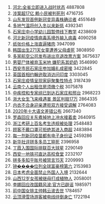1. [河北:全省立即进入战时状态](http://www.baidu.com/baidu?cl=3&tn=SE_baiduhomet8_jmjb7mjw&rsv_dl=fyb_top&fr=top1000&wd=%BA%D3%B1%B1%3A%C8%AB%CA%A1%C1%A2%BC%B4%BD%F8%C8%EB%D5%BD%CA%B1%D7%B4%CC%AC) 4887808
1. [涉案超17亿 赖小民被判死刑](http://www.baidu.com/baidu?cl=3&tn=SE_baiduhomet8_jmjb7mjw&rsv_dl=fyb_top&fr=top1000&wd=%C9%E6%B0%B8%B3%AC17%D2%DA%20%C0%B5%D0%A1%C3%F1%B1%BB%C5%D0%CB%C0%D0%CC) 4716735
1. [山东发现首例新冠变异毒株确诊者](http://www.baidu.com/baidu?cl=3&tn=SE_baiduhomet8_jmjb7mjw&rsv_dl=fyb_top&fr=top1000&wd=%C9%BD%B6%AB%B7%A2%CF%D6%CA%D7%C0%FD%D0%C2%B9%DA%B1%E4%D2%EC%B6%BE%D6%EA%C8%B7%D5%EF%D5%DF) 4551649
1. [多地气温将创入冬以来新低](http://www.baidu.com/baidu?cl=3&tn=SE_baiduhomet8_jmjb7mjw&rsv_dl=fyb_top&fr=top1000&wd=%B6%E0%B5%D8%C6%F8%CE%C2%BD%AB%B4%B4%C8%EB%B6%AC%D2%D4%C0%B4%D0%C2%B5%CD) 4392341
1. [石家庄中小学幼儿园暂停线下教学](http://www.baidu.com/baidu?cl=3&tn=SE_baiduhomet8_jmjb7mjw&rsv_dl=fyb_top&fr=top1000&wd=%CA%AF%BC%D2%D7%AF%D6%D0%D0%A1%D1%A7%D3%D7%B6%F9%D4%B0%D4%DD%CD%A3%CF%DF%CF%C2%BD%CC%D1%A7) 4238609
1. [河北新冠疫情病毒系境外输入病毒](http://www.baidu.com/baidu?cl=3&tn=SE_baiduhomet8_jmjb7mjw&rsv_dl=fyb_top&fr=top1000&wd=%BA%D3%B1%B1%D0%C2%B9%DA%D2%DF%C7%E9%B2%A1%B6%BE%CF%B5%BE%B3%CD%E2%CA%E4%C8%EB%B2%A1%B6%BE) 4090258
1. [纸张价格上涨直逼猪肉](http://www.baidu.com/baidu?cl=3&tn=SE_baiduhomet8_jmjb7mjw&rsv_dl=fyb_top&fr=top1000&wd=%D6%BD%D5%C5%BC%DB%B8%F1%C9%CF%D5%C7%D6%B1%B1%C6%D6%ED%C8%E2) 3947099
1. [韩国出生271天女童遭养父母虐死](http://www.baidu.com/baidu?cl=3&tn=SE_baiduhomet8_jmjb7mjw&rsv_dl=fyb_top&fr=top1000&wd=%BA%AB%B9%FA%B3%F6%C9%FA271%CC%EC%C5%AE%CD%AF%D4%E2%D1%F8%B8%B8%C4%B8%C5%B0%CB%C0) 3808950
1. [多家航空公司发布进出京退改票方案](http://www.baidu.com/baidu?cl=3&tn=SE_baiduhomet8_jmjb7mjw&rsv_dl=fyb_top&fr=top1000&wd=%B6%E0%BC%D2%BA%BD%BF%D5%B9%AB%CB%BE%B7%A2%B2%BC%BD%F8%B3%F6%BE%A9%CD%CB%B8%C4%C6%B1%B7%BD%B0%B8) 3675637
1. [男婴尸体被弃玉米地 嫌犯系其奶奶](http://www.baidu.com/baidu?cl=3&tn=SE_baiduhomet8_jmjb7mjw&rsv_dl=fyb_top&fr=top1000&wd=%C4%D0%D3%A4%CA%AC%CC%E5%B1%BB%C6%FA%D3%F1%C3%D7%B5%D8%20%CF%D3%B7%B8%CF%B5%C6%E4%C4%CC%C4%CC) 3546990
1. [西安市民石家庄参加婚礼成密接](http://www.baidu.com/baidu?cl=3&tn=SE_baiduhomet8_jmjb7mjw&rsv_dl=fyb_top&fr=top1000&wd=%CE%F7%B0%B2%CA%D0%C3%F1%CA%AF%BC%D2%D7%AF%B2%CE%BC%D3%BB%E9%C0%F1%B3%C9%C3%DC%BD%D3) 3422845
1. [英国首相约翰逊取消访问印度](http://www.baidu.com/baidu?cl=3&tn=SE_baiduhomet8_jmjb7mjw&rsv_dl=fyb_top&fr=top1000&wd=%D3%A2%B9%FA%CA%D7%CF%E0%D4%BC%BA%B2%D1%B7%C8%A1%CF%FB%B7%C3%CE%CA%D3%A1%B6%C8) 3303045
1. [石家庄疫情呈现家庭聚集性特点](http://www.baidu.com/baidu?cl=3&tn=SE_baiduhomet8_jmjb7mjw&rsv_dl=fyb_top&fr=top1000&wd=%CA%AF%BC%D2%D7%AF%D2%DF%C7%E9%B3%CA%CF%D6%BC%D2%CD%A5%BE%DB%BC%AF%D0%D4%CC%D8%B5%E3) 3187439
1. [云南个人出租住房须缴个税](http://www.baidu.com/baidu?cl=3&tn=SE_baiduhomet8_jmjb7mjw&rsv_dl=fyb_top&fr=top1000&wd=%D4%C6%C4%CF%B8%F6%C8%CB%B3%F6%D7%E2%D7%A1%B7%BF%D0%EB%BD%C9%B8%F6%CB%B0) 3075878
1. [中疾控和专家组已到达石家庄和邢台](http://www.baidu.com/baidu?cl=3&tn=SE_baiduhomet8_jmjb7mjw&rsv_dl=fyb_top&fr=top1000&wd=%D6%D0%BC%B2%BF%D8%BA%CD%D7%A8%BC%D2%D7%E9%D2%D1%B5%BD%B4%EF%CA%AF%BC%D2%D7%AF%BA%CD%D0%CF%CC%A8) 2968223
1. [浙大女生飞来峰遇害 景区判赔17万](http://www.baidu.com/baidu?cl=3&tn=SE_baiduhomet8_jmjb7mjw&rsv_dl=fyb_top&fr=top1000&wd=%D5%E3%B4%F3%C5%AE%C9%FA%B7%C9%C0%B4%B7%E5%D3%F6%BA%A6%20%BE%B0%C7%F8%C5%D0%C5%E217%CD%F2) 2864335
1. [内衣不合身迎亲遭拒双方接受调解](http://www.baidu.com/baidu?cl=3&tn=SE_baiduhomet8_jmjb7mjw&rsv_dl=fyb_top&fr=top1000&wd=%C4%DA%D2%C2%B2%BB%BA%CF%C9%ED%D3%AD%C7%D7%D4%E2%BE%DC%CB%AB%B7%BD%BD%D3%CA%DC%B5%F7%BD%E2) 2764083
1. [2020年十大语文差错公布](http://www.baidu.com/baidu?cl=3&tn=SE_baiduhomet8_jmjb7mjw&rsv_dl=fyb_top&fr=top1000&wd=2020%C4%EA%CA%AE%B4%F3%D3%EF%CE%C4%B2%EE%B4%ED%B9%AB%B2%BC) 2667340
1. [罗森回应关东煮掉地上冲水接着卖](http://www.baidu.com/baidu?cl=3&tn=SE_baiduhomet8_jmjb7mjw&rsv_dl=fyb_top&fr=top1000&wd=%C2%DE%C9%AD%BB%D8%D3%A6%B9%D8%B6%AB%D6%F3%B5%F4%B5%D8%C9%CF%B3%E5%CB%AE%BD%D3%D7%C5%C2%F4) 2640915
1. [浙江考研上百名考生违规被处理](http://www.baidu.com/baidu?cl=3&tn=SE_baiduhomet8_jmjb7mjw&rsv_dl=fyb_top&fr=top1000&wd=%D5%E3%BD%AD%BF%BC%D1%D0%C9%CF%B0%D9%C3%FB%BF%BC%C9%FA%CE%A5%B9%E6%B1%BB%B4%A6%C0%ED) 2548483
1. [顾客不戴口罩可拒绝其进入商超](http://www.baidu.com/baidu?cl=3&tn=SE_baiduhomet8_jmjb7mjw&rsv_dl=fyb_top&fr=top1000&wd=%B9%CB%BF%CD%B2%BB%B4%F7%BF%DA%D5%D6%BF%C9%BE%DC%BE%F8%C6%E4%BD%F8%C8%EB%C9%CC%B3%AC) 2483894
1. [每一剂新冠疫苗都有电子身份证](http://www.baidu.com/baidu?cl=3&tn=SE_baiduhomet8_jmjb7mjw&rsv_dl=fyb_top&fr=top1000&wd=%C3%BF%D2%BB%BC%C1%D0%C2%B9%DA%D2%DF%C3%E7%B6%BC%D3%D0%B5%E7%D7%D3%C9%ED%B7%DD%D6%A4) 2459286
1. [新华社评拼多多员工猝死](http://www.baidu.com/baidu?cl=3&tn=SE_baiduhomet8_jmjb7mjw&rsv_dl=fyb_top&fr=top1000&wd=%D0%C2%BB%AA%C9%E7%C6%C0%C6%B4%B6%E0%B6%E0%D4%B1%B9%A4%E2%A7%CB%C0) 2396958
1. [丁霞入围国际排联百大球星](http://www.baidu.com/baidu?cl=3&tn=SE_baiduhomet8_jmjb7mjw&rsv_dl=fyb_top&fr=top1000&wd=%B6%A1%CF%BC%C8%EB%CE%A7%B9%FA%BC%CA%C5%C5%C1%AA%B0%D9%B4%F3%C7%F2%D0%C7) 2290149
1. [西安一地铁可直达高校食堂](http://www.baidu.com/baidu?cl=3&tn=SE_baiduhomet8_jmjb7mjw&rsv_dl=fyb_top&fr=top1000&wd=%CE%F7%B0%B2%D2%BB%B5%D8%CC%FA%BF%C9%D6%B1%B4%EF%B8%DF%D0%A3%CA%B3%CC%C3) 2232107
1. [拼多多知乎账号被禁言15天](http://www.baidu.com/baidu?cl=3&tn=SE_baiduhomet8_jmjb7mjw&rsv_dl=fyb_top&fr=top1000&wd=%C6%B4%B6%E0%B6%E0%D6%AA%BA%F5%D5%CB%BA%C5%B1%BB%BD%FB%D1%D415%CC%EC) 2209993
1. [钟����位列全球富豪榜第六](http://www.baidu.com/baidu?cl=3&tn=SE_baiduhomet8_jmjb7mjw&rsv_dl=fyb_top&fr=top1000&wd=%D6%D3%B1%98%B1%98%CE%BB%C1%D0%C8%AB%C7%F2%B8%BB%BA%C0%B0%F1%B5%DA%C1%F9) 2153983
1. [日本考虑全面禁止外国人入境](http://www.baidu.com/baidu?cl=3&tn=SE_baiduhomet8_jmjb7mjw&rsv_dl=fyb_top&fr=top1000&wd=%C8%D5%B1%BE%BF%BC%C2%C7%C8%AB%C3%E6%BD%FB%D6%B9%CD%E2%B9%FA%C8%CB%C8%EB%BE%B3) 2132644
1. [山西12岁女孩被继母打成植物人](http://www.baidu.com/baidu?cl=3&tn=SE_baiduhomet8_jmjb7mjw&rsv_dl=fyb_top&fr=top1000&wd=%C9%BD%CE%F712%CB%EA%C5%AE%BA%A2%B1%BB%BC%CC%C4%B8%B4%F2%B3%C9%D6%B2%CE%EF%C8%CB) 2058001
1. [李娜回应改国籍风波:官方已辟谣](http://www.baidu.com/baidu?cl=3&tn=SE_baiduhomet8_jmjb7mjw&rsv_dl=fyb_top&fr=top1000&wd=%C0%EE%C4%C8%BB%D8%D3%A6%B8%C4%B9%FA%BC%AE%B7%E7%B2%A8%3A%B9%D9%B7%BD%D2%D1%B1%D9%D2%A5) 1985971
1. [前中国女排主帅韩云波去世](http://www.baidu.com/baidu?cl=3&tn=SE_baiduhomet8_jmjb7mjw&rsv_dl=fyb_top&fr=top1000&wd=%C7%B0%D6%D0%B9%FA%C5%AE%C5%C5%D6%F7%CB%A7%BA%AB%D4%C6%B2%A8%C8%A5%CA%C0) 1784657
1. [云顶滑雪场游客被电线绊倒身亡](http://www.baidu.com/baidu?cl=3&tn=SE_baiduhomet8_jmjb7mjw&rsv_dl=fyb_top&fr=top1000&wd=%D4%C6%B6%A5%BB%AC%D1%A9%B3%A1%D3%CE%BF%CD%B1%BB%B5%E7%CF%DF%B0%ED%B5%B9%C9%ED%CD%F6) 1722194